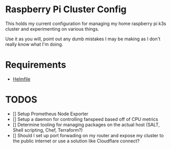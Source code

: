# Raspberry Pi Cluster Config
This holds my current configuration for managing my home raspberry pi k3s cluster and experimenting on various things.

Use it as you will, point out any dumb mistakes I may be making as I don't really know what I'm doing. 

# Requirements
- [Helmfile](https://github.com/roboll/helmfile)

# TODOS
- [] Setup Prometheus Node Exporter
- [] Setup a daemon for controlling fanspeed based off of CPU metrics
- [] Determine tooling for managing packages on the actual host (SALT, Shell scripting, Chef, Terraform?)
- [] Should I set up port forwading on my router and expose my cluster to the public internet or use a solution like Cloudflare connect?
